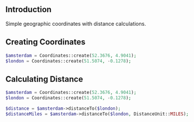 ## Introduction

Simple geographic coordinates with distance calculations.

## Creating Coordinates
```php
$amsterdam = Coordinates::create(52.3676, 4.9041);
$london = Coordinates::create(51.5074, -0.1278);
```

## Calculating Distance

```php
$amsterdam = Coordinates::create(52.3676, 4.9041);
$london = Coordinates::create(51.5074, -0.1278);

$distance = $amsterdam->distanceTo($london); 
$distanceMiles = $amsterdam->distanceTo($london, DistanceUnit::MILES);
```